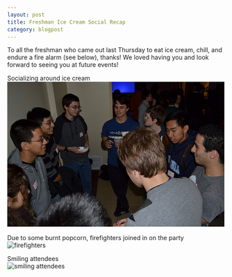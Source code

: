 ```yaml
---
layout: post
title: Freshman Ice Cream Social Recap
category: blogpost
---
```

To all the freshman who came out last Thursday to eat ice cream, chill, and endure a fire alarm (see below), thanks! We loved having you and look forward to seeing you at future events!

Socializing around ice cream<br />
![socializing](/img/socializing.jpg)

Due to some burnt popcorn, firefighters joined in on the party<br />
![firefighters](//img/fire.jpg)

Smiling attendees <br />
![smiling attendees](//img/sahil.jpg)

